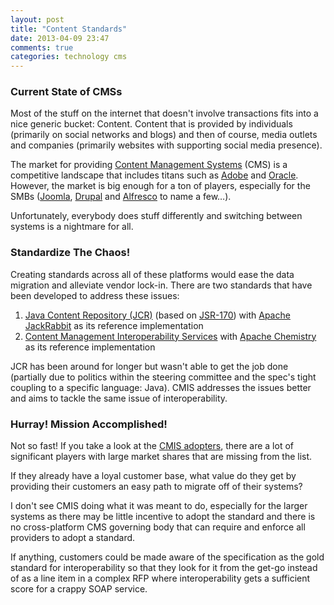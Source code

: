 ```yaml
---
layout: post
title: "Content Standards"
date: 2013-04-09 23:47
comments: true
categories: technology cms
---
```


### Current State of CMSs
Most of the stuff on the internet that doesn't involve transactions fits into a nice generic bucket: Content. Content that is provided by individuals (primarily on social networks and blogs) and then of course, media outlets and companies (primarily websites with supporting social media presence).

The market for providing [Content Management Systems](http://en.wikipedia.org/wiki/Content_management_system) (CMS) is a competitive landscape that includes titans such as [Adobe](https://www.adobecqcloud.com/content/login.html) and [Oracle](https://www.adobecqcloud.com/content/login.html). However, the market is big enough for a ton of players, especially for the SMBs ([Joomla](http://www.joomla.org/), [Drupal](http://drupal.org/) and [Alfresco](http://www.alfresco.com/) to name a few…).

Unfortunately, everybody does stuff differently and switching between systems is a nightmare for all. 



### Standardize The Chaos!
Creating standards across all of these platforms would ease the data migration and alleviate vendor lock-in. There are two standards that have been developed to address these issues:

1. [Java Content Repository (JCR)](http://www.ibm.com/developerworks/library/j-jcr/) (based on [JSR-170](http://jcp.org/en/jsr/detail?id=170)) with [Apache JackRabbit](http://jackrabbit.apache.org/) as its reference implementation 
2. [Content Management Interoperability Services](https://www.oasis-open.org/committees/tc_home.php?wg_abbrev=cmis) with [Apache Chemistry](http://chemistry.apache.org/java/opencmis.html) as its reference implementation 

JCR has been around for longer but wasn't able to get the job done (partially due to politics within the steering committee and the spec's tight coupling to a specific language: Java). CMIS addresses the issues better and aims to tackle the same issue of interoperability.

### Hurray! Mission Accomplished! 
Not so fast! If you take a look at the [CMIS adopters](http://en.wikipedia.org/wiki/Content_Management_Interoperability_Services), there are a lot of significant players with large market shares that are missing from the list.

If they already have a loyal customer base, what value do they get by providing their customers an easy path to migrate off of their systems? 

I don't see CMIS doing what it was meant to do, especially for the larger systems as there may be little incentive to adopt the standard and there is no cross-platform CMS governing body that can require and enforce all providers to adopt a standard. 

If anything, customers could be made aware of the specification as the gold standard for interoperability so that they look for it from the get-go instead of as a line item in a complex RFP where interoperability gets a sufficient score for a crappy SOAP service.
